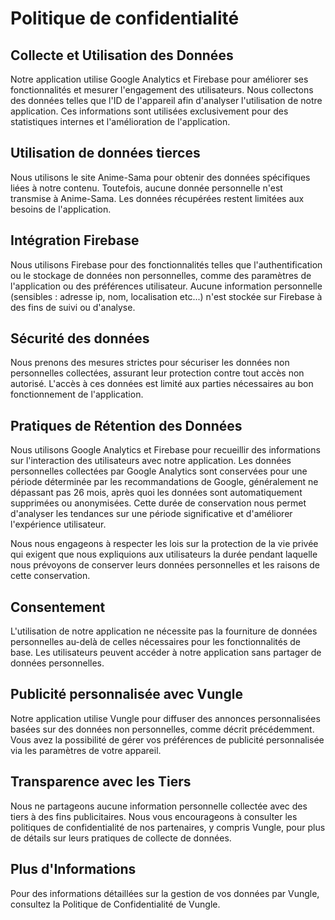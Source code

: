 <!DOCTYPE html>
<html lang="fr">
<head>
  <meta charset="UTF-8">
</head>
<body>
  <h1>Politique de confidentialité</h1>

  <h2>Collecte et Utilisation des Données</h2>
  <p>Notre application utilise Google Analytics et Firebase pour améliorer ses fonctionnalités et mesurer l'engagement des utilisateurs. Nous collectons des données telles que l'ID de l'appareil afin d'analyser l'utilisation de notre application. Ces informations sont utilisées exclusivement pour des statistiques internes et l'amélioration de l'application.</p>

  <h2>Utilisation de données tierces</h2>
  <p>Nous utilisons le site Anime-Sama pour obtenir des données spécifiques liées à notre contenu. Toutefois, aucune donnée personnelle n'est transmise à Anime-Sama. Les données récupérées restent limitées aux besoins de l'application.</p>

  <h2>Intégration Firebase</h2>
  <p>Nous utilisons Firebase pour des fonctionnalités telles que l'authentification ou le stockage de données non personnelles, comme des paramètres de l'application ou des préférences utilisateur. Aucune information personnelle (sensibles : adresse ip, nom, localisation etc...) n'est stockée sur Firebase à des fins de suivi ou d'analyse.</p>

  <h2>Sécurité des données</h2>
  <p>Nous prenons des mesures strictes pour sécuriser les données non personnelles collectées, assurant leur protection contre tout accès non autorisé. L'accès à ces données est limité aux parties nécessaires au bon fonctionnement de l'application.</p>

  <h2>Pratiques de Rétention des Données</h2>
  <p>Nous utilisons Google Analytics et Firebase pour recueillir des informations sur l'interaction des utilisateurs avec notre application. Les données personnelles collectées par Google Analytics sont conservées pour une période déterminée par les recommandations de Google, généralement ne dépassant pas 26 mois, après quoi les données sont automatiquement supprimées ou anonymisées. Cette durée de conservation nous permet d'analyser les tendances sur une période significative et d'améliorer l'expérience utilisateur.</p>
  <p>Nous nous engageons à respecter les lois sur la protection de la vie privée qui exigent que nous expliquions aux utilisateurs la durée pendant laquelle nous prévoyons de conserver leurs données personnelles et les raisons de cette conservation.</p>

  <h2>Consentement</h2>
  <p>L'utilisation de notre application ne nécessite pas la fourniture de données personnelles au-delà de celles nécessaires pour les fonctionnalités de base. Les utilisateurs peuvent accéder à notre application sans partager de données personnelles.</p>

  <h2>Publicité personnalisée avec Vungle</h2>
  <p>Notre application utilise Vungle pour diffuser des annonces personnalisées basées sur des données non personnelles, comme décrit précédemment. Vous avez la possibilité de gérer vos préférences de publicité personnalisée via les paramètres de votre appareil.</p>

  <h2>Transparence avec les Tiers</h2>
  <p>Nous ne partageons aucune information personnelle collectée avec des tiers à des fins publicitaires. Nous vous encourageons à consulter les politiques de confidentialité de nos partenaires, y compris Vungle, pour plus de détails sur leurs pratiques de collecte de données.</p>

  <h2>Plus d'Informations</h2>
  <p>Pour des informations détaillées sur la gestion de vos données par Vungle, consultez la Politique de Confidentialité de Vungle.</p>
</body>
</html>
